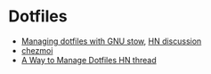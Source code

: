 
# Dotfiles

* [Managing dotfiles with GNU stow](https://alexpearce.me/2016/02/managing-dotfiles-with-stow/), [HN discussion](https://news.ycombinator.com/item?id=27137172)
* [chezmoi](https://github.com/twpayne/chezmoi)
* [A Way to Manage Dotfiles  HN thread](https://news.ycombinator.com/item?id=27134249)

